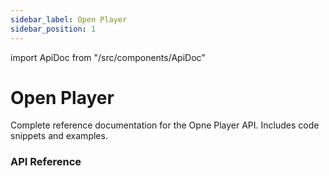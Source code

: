 ```yaml
---
sidebar_label: Open Player
sidebar_position: 1
---
```

import ApiDoc from "/src/components/ApiDoc"

# Open Player

Complete reference documentation for the Opne Player API. Includes code snippets and examples.

### API Reference

<ApiDoc />
